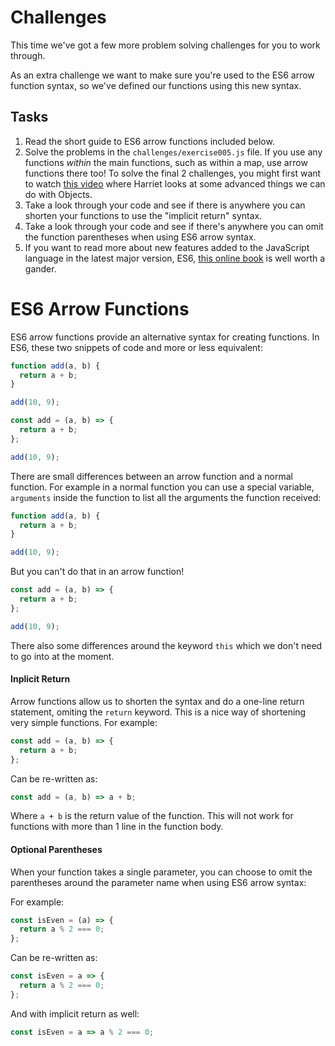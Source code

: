 # Challenges

This time we've got a few more problem solving challenges for you to work through.

As an extra challenge we want to make sure you're used to the ES6 arrow function syntax, so we've defined our functions using this new syntax.

## Tasks

1. Read the short guide to ES6 arrow functions included below.
2. Solve the problems in the `challenges/exercise005.js` file. If you use any functions _within_ the main functions, such as within a map, use arrow functions there too! To solve the final 2 challenges, you might first want to watch [this video](https://storage.googleapis.com/tech-returners-course/JavaScript_Challenges/advanced_objects.mp4) where Harriet looks at some advanced things we can do with Objects.
3. Take a look through your code and see if there is anywhere you can shorten your functions to use the "implicit return" syntax.
4. Take a look through your code and see if there's anywhere you can omit the function parentheses when using ES6 arrow syntax.
5. If you want to read more about new features added to the JavaScript language in the latest major version, ES6, [this online book](http://exploringjs.com/es6/) is well worth a gander.

# ES6 Arrow Functions

ES6 arrow functions provide an alternative syntax for creating functions. In ES6, these two snippets of code and more or less equivalent:

```javascript
function add(a, b) {
  return a + b;
}

add(10, 9);
```

```javascript
const add = (a, b) => {
  return a + b;
};

add(10, 9);
```

There are small differences between an arrow function and a normal function. For example in a normal function you can use a special variable, `arguments` inside the function to list all the arguments the function received:

```javascript
function add(a, b) {
  return a + b;
}

add(10, 9);
```

But you can't do that in an arrow function!

```javascript
const add = (a, b) => {
  return a + b;
};

add(10, 9);
```

There also some differences around the keyword `this` which we don't need to go into at the moment.

#### Inplicit Return

Arrow functions allow us to shorten the syntax and do a one-line return statement, omiting the `return` keyword. This is a nice way of shortening very simple functions. For example:

```javascript
const add = (a, b) => {
  return a + b;
};
```

Can be re-written as:

```javascript
const add = (a, b) => a + b;
```

Where `a + b` is the return value of the function. This will not work for functions with more than 1 line in the function body.

#### Optional Parentheses

When your function takes a single parameter, you can choose to omit the parentheses around the parameter name when using ES6 arrow syntax:

For example:

```javascript
const isEven = (a) => {
  return a % 2 === 0;
};
```

Can be re-written as:

```javascript
const isEven = a => {
  return a % 2 === 0;
};
```

And with implicit return as well:

```javascript
const isEven = a => a % 2 === 0;
```
